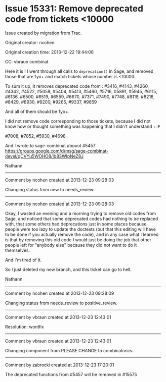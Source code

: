 # Issue 15331: Remove deprecated code from tickets <10000

Issue created by migration from Trac.

Original creator: ncohen

Original creation time: 2013-12-22 19:44:06

CC:  vbraun combinat

Here it is ! I went through all calls to `deprecation()` in Sage, and removed those that are 1yo+ and match tickets whose number is <10000.

To sum it up, it removes deprecated code from :
#3416, #4143, #4260, #4342, #4522, #5058, #5404, #5413, #5460, #5716, #5891, #5945, #6115, #6136, #6500, #6519, #6559, #6670, #7371, #7490, #7748, #8118, #8218, #8429, #8930, #9200, #9265, #9337, #9859

And all of them should be 1yo+.

I did not remove code corresponding to those tickets, because I did not know how or thought something was happening that I didn't understand `:-P`

#7008, #7852, #5930, #4698

And I wrote to sage-combinat abouot #5457 https://groups.google.com/d/msg/sage-combinat-devel/qCVYu5WOHO8/lb83WIpNeZ8J

Nathann




---

Comment by ncohen created at 2013-12-23 09:28:03

Changing status from new to needs_review.


---

Comment by ncohen created at 2013-12-23 09:28:03

Okay, I wasted an evening and a morning trying to remove old codes from Sage, and noticed that some deprecated codes had nothing to be replaced with, that some others had deprecations just in some places because people were too lazy to update the doctests (but that this editing will have to be done if you actually remove the code), and in any case what I learned is that by removing this old code I would just be doing the job that other people left for "anybody else" because they did not want to do it themselves.

And I'm tired of it.

So I just deleted my new branch, and this ticket can go to hell.

Nathann


---

Comment by ncohen created at 2013-12-23 09:28:09

Changing status from needs_review to positive_review.


---

Comment by vbraun created at 2013-12-23 12:43:01

Resolution: wontfix


---

Comment by vbraun created at 2013-12-23 12:43:01

Changing component from PLEASE CHANGE to combinatorics.


---

Comment by zabrocki created at 2013-12-23 17:20:01

The deprecated functions from #5457 will be removed in #15575
